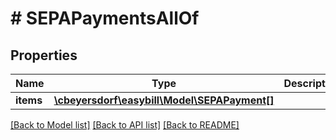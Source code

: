 # # SEPAPaymentsAllOf

## Properties

Name | Type | Description | Notes
------------ | ------------- | ------------- | -------------
**items** | [**\cbeyersdorf\easybill\Model\SEPAPayment[]**](SEPAPayment.md) |  | [optional]

[[Back to Model list]](../../README.md#models) [[Back to API list]](../../README.md#endpoints) [[Back to README]](../../README.md)
